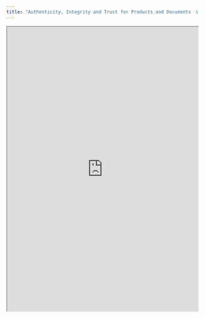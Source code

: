 ```yaml
---
title: "Authenticity, Integrity and Trust for Products and Documents  WG4"
---
```




<iframe height="750" width="100%" src="https://ewelton.github.io/ktest/wiki.html#Authenticity,%20Integrity%20and%20Trust%20for%20Products%20and%20Documents%20%20WG4"></iframe>

